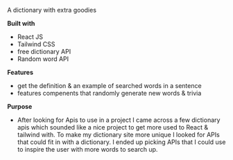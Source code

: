 A dictionary with extra goodies

**Built with**
- React JS
- Tailwind CSS
- free dictionary API
- Random word API

**Features**
- get the definition & an example of searched words in a sentence
- features compenents that randomly generate new words & trivia

**Purpose**
- After looking for Apis to use in a project I came across a few dictionary apis which sounded like a nice project to get more used to React & tailwind with. To make my dictionary site more unique I looked for APIs that could fit in with a dictionary. I ended up picking APIs that I could use to inspire the user with more words to search up.